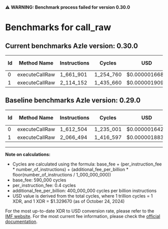 ⚠️ **WARNING: Benchmark process failed for version 0.30.0**

# Benchmarks for call_raw

## Current benchmarks Azle version: 0.30.0

| Id  | Method Name    | Instructions | Cycles    | USD           | USD/Million Calls | Change                           |
| --- | -------------- | ------------ | --------- | ------------- | ----------------- | -------------------------------- |
| 0   | executeCallRaw | 1_661_901    | 1_254_760 | $0.0000016684 | $1.66             | <font color="red">+49_397</font> |
| 1   | executeCallRaw | 2_114_152    | 1_435_660 | $0.0000019090 | $1.90             | <font color="red">+47_658</font> |

## Baseline benchmarks Azle version: 0.29.0

| Id  | Method Name    | Instructions | Cycles    | USD           | USD/Million Calls |
| --- | -------------- | ------------ | --------- | ------------- | ----------------- |
| 0   | executeCallRaw | 1_612_504    | 1_235_001 | $0.0000016421 | $1.64             |
| 1   | executeCallRaw | 2_066_494    | 1_416_597 | $0.0000018836 | $1.88             |

---

**Note on calculations:**

- Cycles are calculated using the formula: base_fee + (per_instruction_fee \* number_of_instructions) + (additional_fee_per_billion \* floor(number_of_instructions / 1_000_000_000))
- base_fee: 590_000 cycles
- per_instruction_fee: 0.4 cycles
- additional_fee_per_billion: 400_000_000 cycles per billion instructions
- USD value is derived from the total cycles, where 1 trillion cycles = 1 XDR, and 1 XDR = $1.329670 (as of October 24, 2024)

For the most up-to-date XDR to USD conversion rate, please refer to the [IMF website](https://www.imf.org/external/np/fin/data/rms_sdrv.aspx).
For the most current fee information, please check the [official documentation](https://internetcomputer.org/docs/current/developer-docs/gas-cost#execution).
